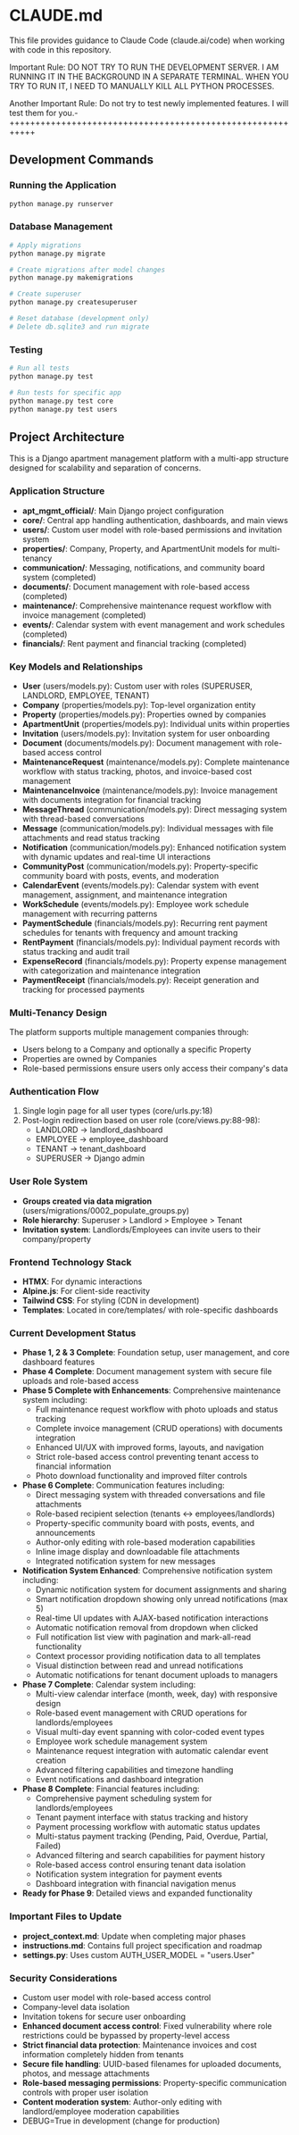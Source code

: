 # CLAUDE.md

This file provides guidance to Claude Code (claude.ai/code) when working with code in this repository.

Important Rule: DO NOT TRY TO RUN THE DEVELOPMENT SERVER. I AM RUNNING IT IN THE BACKGROUND IN A SEPARATE TERMINAL. WHEN YOU TRY TO RUN IT, I NEED TO MANUALLY KILL ALL PYTHON PROCESSES.

Another Important Rule: Do not try to test newly implemented features. I will test them for you.-+++++++++++++++++++++++++++++++++++++++++++++++++++++++++++

## Development Commands

### Running the Application
```bash
python manage.py runserver
```

### Database Management
```bash
# Apply migrations
python manage.py migrate

# Create migrations after model changes
python manage.py makemigrations

# Create superuser
python manage.py createsuperuser

# Reset database (development only)
# Delete db.sqlite3 and run migrate
```

### Testing
```bash
# Run all tests
python manage.py test

# Run tests for specific app
python manage.py test core
python manage.py test users
```

## Project Architecture

This is a Django apartment management platform with a multi-app structure designed for scalability and separation of concerns.

### Application Structure
- **apt_mgmt_official/**: Main Django project configuration
- **core/**: Central app handling authentication, dashboards, and main views
- **users/**: Custom user model with role-based permissions and invitation system
- **properties/**: Company, Property, and ApartmentUnit models for multi-tenancy
- **communication/**: Messaging, notifications, and community board system (completed)
- **documents/**: Document management with role-based access (completed)
- **maintenance/**: Comprehensive maintenance request workflow with invoice management (completed)
- **events/**: Calendar system with event management and work schedules (completed)
- **financials/**: Rent payment and financial tracking (completed)

### Key Models and Relationships
- **User** (users/models.py): Custom user with roles (SUPERUSER, LANDLORD, EMPLOYEE, TENANT)
- **Company** (properties/models.py): Top-level organization entity
- **Property** (properties/models.py): Properties owned by companies
- **ApartmentUnit** (properties/models.py): Individual units within properties
- **Invitation** (users/models.py): Invitation system for user onboarding
- **Document** (documents/models.py): Document management with role-based access control
- **MaintenanceRequest** (maintenance/models.py): Complete maintenance workflow with status tracking, photos, and invoice-based cost management
- **MaintenanceInvoice** (maintenance/models.py): Invoice management with documents integration for financial tracking
- **MessageThread** (communication/models.py): Direct messaging system with thread-based conversations
- **Message** (communication/models.py): Individual messages with file attachments and read status tracking
- **Notification** (communication/models.py): Enhanced notification system with dynamic updates and real-time UI interactions
- **CommunityPost** (communication/models.py): Property-specific community board with posts, events, and moderation
- **CalendarEvent** (events/models.py): Calendar system with event management, assignment, and maintenance integration
- **WorkSchedule** (events/models.py): Employee work schedule management with recurring patterns
- **PaymentSchedule** (financials/models.py): Recurring rent payment schedules for tenants with frequency and amount tracking
- **RentPayment** (financials/models.py): Individual payment records with status tracking and audit trail
- **ExpenseRecord** (financials/models.py): Property expense management with categorization and maintenance integration
- **PaymentReceipt** (financials/models.py): Receipt generation and tracking for processed payments

### Multi-Tenancy Design
The platform supports multiple management companies through:
- Users belong to a Company and optionally a specific Property
- Properties are owned by Companies
- Role-based permissions ensure users only access their company's data

### Authentication Flow
1. Single login page for all user types (core/urls.py:18)
2. Post-login redirection based on user role (core/views.py:88-98):
   - LANDLORD → landlord_dashboard
   - EMPLOYEE → employee_dashboard  
   - TENANT → tenant_dashboard
   - SUPERUSER → Django admin

### User Role System
- **Groups created via data migration** (users/migrations/0002_populate_groups.py)
- **Role hierarchy**: Superuser > Landlord > Employee > Tenant
- **Invitation system**: Landlords/Employees can invite users to their company/property

### Frontend Technology Stack
- **HTMX**: For dynamic interactions
- **Alpine.js**: For client-side reactivity
- **Tailwind CSS**: For styling (CDN in development)
- **Templates**: Located in core/templates/ with role-specific dashboards

### Current Development Status
- **Phase 1, 2 & 3 Complete**: Foundation setup, user management, and core dashboard features
- **Phase 4 Complete**: Document management system with secure file uploads and role-based access
- **Phase 5 Complete with Enhancements**: Comprehensive maintenance system including:
  - Full maintenance request workflow with photo uploads and status tracking
  - Complete invoice management (CRUD operations) with documents integration
  - Enhanced UI/UX with improved forms, layouts, and navigation
  - Strict role-based access control preventing tenant access to financial information
  - Photo download functionality and improved filter controls
- **Phase 6 Complete**: Communication features including:
  - Direct messaging system with threaded conversations and file attachments
  - Role-based recipient selection (tenants ↔ employees/landlords)
  - Property-specific community board with posts, events, and announcements
  - Author-only editing with role-based moderation capabilities
  - Inline image display and downloadable file attachments
  - Integrated notification system for new messages
- **Notification System Enhanced**: Comprehensive notification system including:
  - Dynamic notification system for document assignments and sharing
  - Smart notification dropdown showing only unread notifications (max 5)
  - Real-time UI updates with AJAX-based notification interactions
  - Automatic notification removal from dropdown when clicked
  - Full notification list view with pagination and mark-all-read functionality
  - Context processor providing notification data to all templates
  - Visual distinction between read and unread notifications
  - Automatic notifications for tenant document uploads to managers
- **Phase 7 Complete**: Calendar system including:
  - Multi-view calendar interface (month, week, day) with responsive design
  - Role-based event management with CRUD operations for landlords/employees
  - Visual multi-day event spanning with color-coded event types
  - Employee work schedule management system
  - Maintenance request integration with automatic calendar event creation
  - Advanced filtering capabilities and timezone handling
  - Event notifications and dashboard integration
- **Phase 8 Complete**: Financial features including:
  - Comprehensive payment scheduling system for landlords/employees
  - Tenant payment interface with status tracking and history
  - Payment processing workflow with automatic status updates
  - Multi-status payment tracking (Pending, Paid, Overdue, Partial, Failed)
  - Advanced filtering and search capabilities for payment history
  - Role-based access control ensuring tenant data isolation
  - Notification system integration for payment events
  - Dashboard integration with financial navigation menus
- **Ready for Phase 9**: Detailed views and expanded functionality

### Important Files to Update
- **project_context.md**: Update when completing major phases
- **instructions.md**: Contains full project specification and roadmap
- **settings.py**: Uses custom AUTH_USER_MODEL = "users.User"

### Security Considerations
- Custom user model with role-based access control
- Company-level data isolation
- Invitation tokens for secure user onboarding
- **Enhanced document access control**: Fixed vulnerability where role restrictions could be bypassed by property-level access
- **Strict financial data protection**: Maintenance invoices and cost information completely hidden from tenants
- **Secure file handling**: UUID-based filenames for uploaded documents, photos, and message attachments
- **Role-based messaging permissions**: Property-specific communication controls with proper user isolation
- **Content moderation system**: Author-only editing with landlord/employee moderation capabilities
- DEBUG=True in development (change for production)